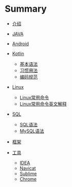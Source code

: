 # Summary

- [介绍](README.md)

- [JAVA](java/java.md)

- [Android](android/android.md)
  
- [Kotlin](kotlin/kotlin.md)
  - [基本语法](kotlin/basic_syntax.md)
  - [习惯用法](kotlin/idiomatic_usage.md)
  - [编码规范](kotlin/coding_standards.md)
  
- [Linux]()
  - [Linux常用命令](linux/linux.md)
  - [Linux常用命令英文解释](linux/command_abbreviation.md)

- [SQL]()
  - [SQL语法](sql/sql.md)
  - [MySQL语法](sql/mysql.md)
  
- [框架](framework/framework.md)
  
- [工具](tools/tools.md)
  - [IDEA](tools/idea/idea.md)
  - [Navicat](tools/navicat/navicat.md) 
  - [Sublime](tools/sublime/sublime.md)
  - [Chrome](tools/chrome/chrome.md)